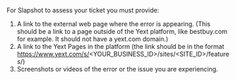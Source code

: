 For Slapshot to assess your ticket you must provide:

1. A link to the external web page where the error is appearing. (This should be
   a link to a page outside of the Yext platform, like bestbuy.com for example.
   It should not have a yext.com domain.)
2. A link to the Yext Pages in the platform (the link should be in the format
   https://www.yext.com/s/<YOUR_BUSINESS_ID>/sites/<SITE_ID>/features/)
3. Screenshots or videos of the error or the issue you are experiencing.
